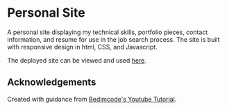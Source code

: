 # Personal Site

A personal site displaying my technical skills, portfolio pieces, contact information, and resume for use in the job search process. The site is built with responsive design in html, CSS, and Javascript.

The deployed site can be viewed and used [here](https://alex-rutan.github.io/).

## Acknowledgements

Created with guidance from [Bedimcode's Youtube Tutorial](https://www.youtube.com/watch?v=27JtRAI3QO8).
